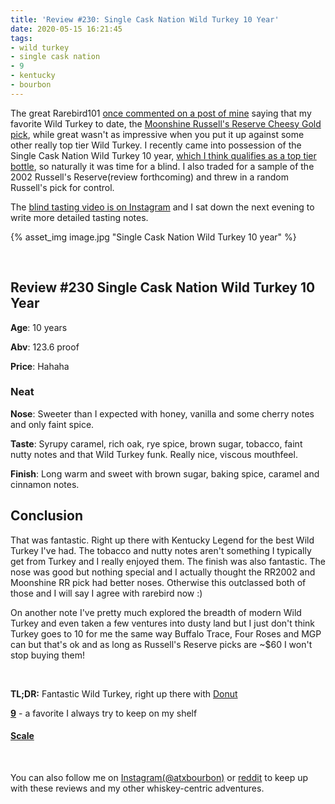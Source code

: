 ```yaml
---
title: 'Review #230: Single Cask Nation Wild Turkey 10 Year'
date: 2020-05-15 16:21:45
tags:
- wild turkey
- single cask nation
- 9
- kentucky
- bourbon
---
```


The great Rarebird101 [once commented on a post of mine](https://www.reddit.com/r/bourbon/comments/ei6bkd/atxbourbon_2019_whiskey_awards/fcnu0jn/) saying that my favorite Wild Turkey to date, the [Moonshine Russell's Reserve Cheesy Gold pick](https://www.reddit.com/r/bourbon/comments/askgbc/reviews_7677_russels_reserve_single_barrel/eh0az7y/), while great wasn't as impressive when you put it up against some other really top tier Wild Turkey. I recently came into possession of the Single Cask Nation Wild Turkey 10 year, [which I think qualifies as a top tier bottle](https://rarebird101.com/rb-101-top-10/), so naturally it was time for a blind. I also traded for a sample of the 2002 Russell's Reserve(review forthcoming) and threw in a random Russell's pick for control. 


The [blind tasting video is on Instagram](https://www.instagram.com/tv/CAJDCmInABH/?utm_source=ig_web_copy_link) and I sat down the next evening to write more detailed tasting notes.

{% asset_img image.jpg "Single Cask Nation Wild Turkey 10 year" %}

&nbsp;

## Review #230 Single Cask Nation Wild Turkey 10 Year
**Age**: 10 years

**Abv**: 123.6 proof

**Price**: Hahaha

### Neat
**Nose**: Sweeter than I expected with honey, vanilla and some cherry notes and only faint spice.

**Taste**: Syrupy caramel, rich oak, rye spice, brown sugar, tobacco, faint nutty notes and that Wild Turkey funk. Really nice, viscous mouthfeel.

**Finish**: Long warm and sweet with brown sugar, baking spice, caramel and cinnamon notes.

## Conclusion
That was fantastic. Right up there with Kentucky Legend for the best Wild Turkey I've had. The tobacco and nutty notes aren't something I typically get from Turkey and I really enjoyed them. The finish was also fantastic. The nose was good but nothing special and I actually thought the RR2002 and Moonshine RR pick had better noses. Otherwise this outclassed both of those and I will say I agree with rarebird now :)

On another note I've pretty much explored the breadth of modern Wild Turkey and even taken a few ventures into dusty land but I just don't think Turkey goes to 10 for me the same way Buffalo Trace, Four Roses and MGP can but that's ok and as long as Russell's Reserve picks are ~$60 I won't stop buying them!

&nbsp;

**TL;DR:** Fantastic Wild Turkey, right up there with [Donut](https://atxbourbon.com/2019/07/25/Review-130-Wild-Turkey-Kentucky-Legend/)


[**9**](https://atxbourbon.com/tags/9/) - a favorite I always try to keep on my shelf


#### [Scale](http://atxbourbon.com/Scale/)

&nbsp;

You can also follow me on [Instagram(@atxbourbon)](https://www.instagram.com/atxbourbon/) or [reddit](https://www.reddit.com/r/atxbourbon/) to keep up with these reviews and my other whiskey-centric adventures.

